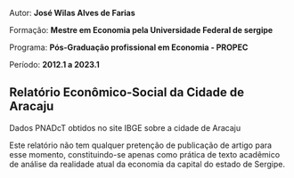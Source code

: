 Autor: **José Wilas Alves de Farias**

Formação: **Mestre em Economia pela Universidade Federal de sergipe**

Programa: **Pós-Graduação profissional em Economia - PROPEC**

Período: **2012.1 a 2023.1**


## Relatório Econômico-Social da Cidade de Aracaju
Dados PNADcT obtidos no site IBGE sobre a cidade de Aracaju

Este relatório não tem qualquer pretenção de publicação de artigo para esse momento, constituindo-se apenas como prática de texto acadêmico de análise da realidade atual da economia da capital do estado de Sergipe.
